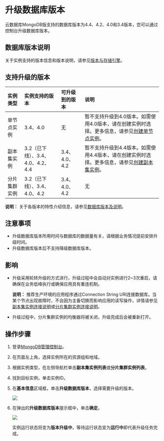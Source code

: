 # 升级数据库版本

云数据库MongoDB版支持的数据库版本为4.4、4.2、4.0和3.4版本，您可以通过控制台升级数据库版本。

## 数据库版本说明

关于实例支持的版本信息和版本说明，请参见[版本与存储引擎](/intl.zh-CN/产品简介/版本及存储引擎.md)。

## 支持升级的版本

|实例类型|实例支持的版本|可升级到的版本|说明|
|:---|:------|:------|:-|
|单节点实例|3.4、4.0|无|暂不支持升级到4.0版本。如需使用4.0版本，请在创建实例时选择。更多信息，请参见[创建单节点实例](/intl.zh-CN/快速入门/创建实例/创建单节点实例.md)。|
|副本集实例|3.2（已下线）、3.4、4.0、4.2、4.4|3.4、4.0、4.2|暂不支持升级到4.4版本。如需使用4.4版本，请在创建实例时选择。更多信息，请参见[创建副本集实例](/intl.zh-CN/快速入门/创建实例/创建副本集实例.md)。|
|分片集群实例|3.2（已下线）、3.4、4.0、4.2|3.4、4.0、4.2|无|

**说明：** 关于各版本的特性介绍信息，请参见[数据库版本及说明](/intl.zh-CN/产品简介/版本及存储引擎.mdsection_okn_x4c_bfb)。

## 注意事项

-   升级数据库版本所用时间与数据库的数据量有关，请根据业务情况提前安排升级时间。
-   升级数据库版本后不支持降级数据库版本。

## 影响

-   升级采用轮转升级的方式进行，升级过程中会自动对实例进行2~3次重启，请确保在业务低峰执行或确保应用具有重连机制。

    **说明：** 推荐生产环境的应用程序通过Connection String URI连接数据库。当某个节点出现故障时，不会因为主备切换而影响应用的读写操作，详情请参见[副本集实例连接说明]()或[分片集群实例连接说明]()。

-   升级过程中，分片集群实例的均衡器将被关闭，升级完成后会被重新打开。

## 操作步骤

1.  登录[MongoDB管理控制台](https://mongodb.console.aliyun.com/)。

2.  在页面左上角，选择实例所在的资源组和地域。

3.  根据实例类型，在左侧导航栏单击**副本集实例列表**或**分片集群实例列表**。

4.  找到目标实例，单击实例ID。

5.  在**基本信息**区域框，单击**升级数据库版本**，选择需要升级的版本。

    ![](https://static-aliyun-doc.oss-accelerate.aliyuncs.com/assets/img/zh-CN/9346819951/p21044.png)

6.  在弹出的**升级数据库版本**提示框中，单击**确定**。

    ![](https://static-aliyun-doc.oss-accelerate.aliyuncs.com/assets/img/zh-CN/0446819951/p21045.png)

    实例运行状态将变为**版本升级中**，等待运行状态变为**运行中**即代表升级任务完成。


